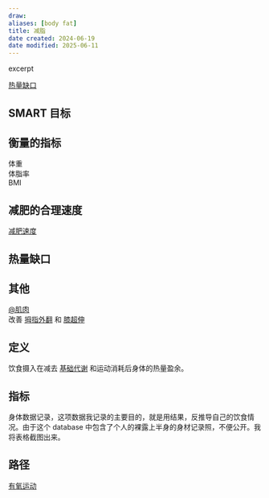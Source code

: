 ```yaml
---
draw:
aliases: [body fat]
title: 减脂
date created: 2024-06-19
date modified: 2025-06-11
---
```


excerpt

<!-- more -->

[热量缺口](热量缺口.md)

<!-- more -->

## SMART 目标

## 衡量的指标

体重  
体脂率  
BMI

## 减肥的合理速度

[减肥速度](减肥速度.md)

## 热量缺口

## 其他

[@肌肉](@肌肉.md)  
改善 [拇指外翻](拇指外翻.md) 和 [膝超伸](膝超伸.md)

## 定义

饮食摄入在减去 [基础代谢](基础代谢.md) 和运动消耗后身体的热量盈余。

## 指标

身体数据记录，这项数据我记录的主要目的，就是用结果，反推导自己的饮食情况。由于这个 database 中包含了个人的裸露上半身的身材记录照，不便公开。我将表格截图出来。

## 路径

[有氧运动](有氧运动.md)
